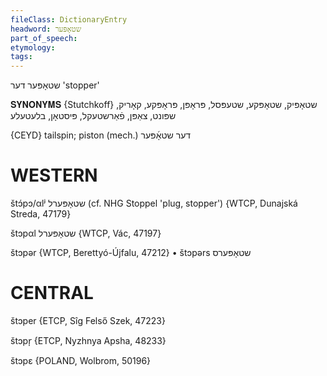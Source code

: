 ```yaml
---
fileClass: DictionaryEntry
headword: שטאָפּער
part_of_speech: 
etymology: 
tags: 
---
```

שטאָפּער
דער
'stopper'

𝐒𝐘𝐍𝐎𝐍𝐘𝐌𝐒 {Stutchkoff}
שטאָפּיק, שטאָפּקע, שטעפּסל, פּראָפּן, פּראָפּקע, קאָריק, שפּונט, צאַפּן, פֿאַרשטעקל, פּיסטאָן, בלעטעלע

{CEYD}
tailspin; piston (mech.) דער שטאָ֜פּער

WESTERN
========

štɔ́pɔ/αlʲ שטאָפּערל (cf. NHG Stoppel 'plug, stopper') {WTCP, Dunajská Streda, 47179}

štɔpαl שטאָפּערל {WTCP, Vác, 47197}

štɔpər {WTCP, Berettyó-Újfalu, 47212}
	•	štɔpərs שטאָפּערס

CENTRAL
========

štɔper {ETCP, Sîg Felső Szek, 47223}

štɔpr̩ {ETCP, Nyzhnya Apsha, 48233}

štɔpɛ {POLAND, Wolbrom, 50196}